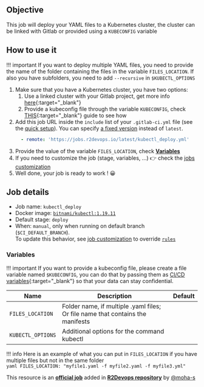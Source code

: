 ## Objective

This job will deploy your YAML files to a Kubernetes cluster, the cluster can be linked with Gitlab or provided using a `KUBECONFIG` variable

## How to use it

!!! important
    If you want to deploy multiple YAML files, you need to provide the name of the folder containing the files in the variable `FILES_LOCATION`.
    If also you have subfolders, you need to add `--recursive` in `$KUBECTL_OPTIONS`

1. Make sure that you have a Kubernetes cluster, you have two options:
      1. Use a linked cluster with your Gitlab project, get more info [here](https://docs.gitlab.com/ee/user/project/clusters/){:target="_blank"}
      1. Provide a kubeconfig file through the variable `KUBECONFIG`, check [THIS](https://docs.gitlab.com/ee/ci/variables/#cicd-variable-types){:target="_blank"} guide to see how
1. Add this job URL inside the `include` list of your `.gitlab-ci.yml` file (see the [quick setup](/use-the-hub/#quick-setup)). You can specify [a fixed version](#changelog) instead of `latest`.
    ```yaml
      - remote: 'https://jobs.r2devops.io/latest/kubectl_deploy.yml'
    ```
1. Provide the value of the variable `FILES_LOCATION`, check [**Variables**](#variables)
1. If you need to customize the job (stage, variables, ...) 👉 check the [jobs
   customization](/use-the-hub/#jobs-customization)
1. Well done, your job is ready to work ! 😀

## Job details

* Job name: `kubectl_deploy`
* Docker image:
[`bitnami/kubectl:1.19.11`](https://hub.docker.com/r/bitnami/kubectl)
* Default stage: `deploy`
* When: `manual`, only when running on default branch (`$CI_DEFAULT_BRANCH`).  
  To update this behavior, see [job customization](https://r2devops.io/use-the-hub/#global) to override [`rules`](https://docs.gitlab.com/ee/ci/yaml/#rulesif)

### Variables

!!! important
    If you want to provide a kubeconfig file, please create a file variable named `$KUBECONFIG`, you can do that by passing them as [CI/CD variables](https://docs.gitlab.com/ee/ci/variables/#cicd-variable-types){:target="_blank"} so that your data can stay confidential.

| Name | Description | Default |
| ---- | ----------- | ------- |
| `FILES_LOCATION` | Folder name, if multiple .yaml files; Or file name that contains the manifests | ` ` |
| `KUBECTL_OPTIONS` | Additional options for the command kubectl | ` ` |

!!! info
    Here is an example of what you can put in `FILES_LOCATION` if you have multiple files but not in the same folder  
        ```yaml
        FILES_LOCATION: "myfile1.yaml -f myfile2.yaml -f myfile3.yml"
        ```

This resource is an **[official job](https://docs.r2devops.io/faq-labels/)** added in [**R2Devops repository**](https://gitlab.com/r2devops/hub) by [@moha-s](https://gitlab.com/moha-s)